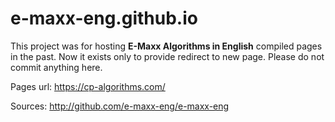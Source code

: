 e-maxx-eng.github.io
====================

This project was for hosting **E-Maxx Algorithms in English** compiled pages in the past. Now it exists only to
provide redirect to new page. Please do not commit anything here.

Pages url: https://cp-algorithms.com/

Sources: http://github.com/e-maxx-eng/e-maxx-eng
